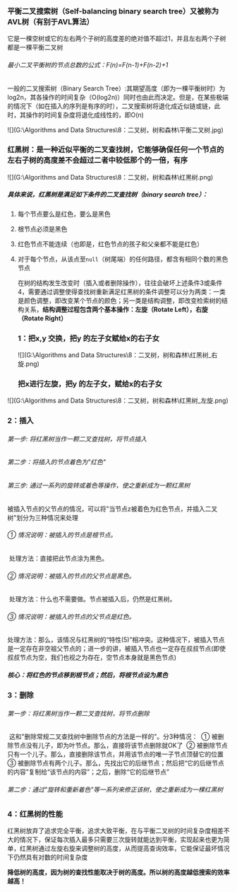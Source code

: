### 平衡二叉搜索树（Self-balancing binary search tree）又被称为AVL树（有别于AVL算法）

它是一棵空树或它的左右两个子树的高度差的绝对值不超过1，并且左右两个子树都是一棵平衡二叉树

###### 最小二叉平衡树的节点总数的公式：F(n)=F(n-1)+F(n-2)+1 

一般的二叉搜索树（Binary Search Tree）:其期望高度（即为一棵平衡树时）为log2n，其各操作的时间复杂（O(log2n)）同时也由此而决定。但是，在某些极端的情况下（如在插入的序列是有序的时），二叉搜索树将退化成近似链或链，此时，其操作的时间复杂度将退化成线性的，即O(n)

![](G:\Algorithms and Data Structures\8：二叉树，树和森林\平衡二叉树.jpg)



### 红黑树：是一种近似平衡的二叉查找树，它能够确保任何一个节点的左右子树的高度差不会超过二者中较低那个的一倍，有序

![](G:\Algorithms and Data Structures\8：二叉树，树和森林\红黑树.png)

##### 具体来说，红黑树是满足如下条件的二叉查找树（binary search tree）：

1. 每个节点要么是红色，要么是黑色

2. 根节点必须是黑色

3. 红色节点不能连续（也即是，红色节点的孩子和父亲都不能是红色）

4. 对于每个节点，从该点至`null`（树尾端）的任何路径，都含有相同个数的黑色节点

   在树的结构发生改变时（插入或者删除操作），往往会破坏上述条件3或条件4，需要通过调整使得查找树重新满足红黑树的条件调整可以分为两类：一类是颜色调整，即改变某个节点的颜色；另一类是结构调整，即改变检索树的结构关系，**结构调整过程包含两个基本操作：左旋（Rotate Left），右旋（Rotate Right）**

   ### 1：把x,y 交换，把y 的左子女赋给x的右子女

   ![](G:\Algorithms and Data Structures\8：二叉树，树和森林\红黑树_右旋.png)

   ### 把x进行左旋，把y 的左子女，赋给x的右子女

![](G:\Algorithms and Data Structures\8：二叉树，树和森林\红黑树_左旋.png)

### 2：插入

###### 第一步: 将红黑树当作一颗二叉查找树，将节点插入

###### 第二步：将插入的节点着色为"红色"

###### 第三步: 通过一系列的旋转或着色等操作，使之重新成为一颗红黑树

被插入节点的父节点的情况，可以将"当节点z被着色为红色节点，并插入二叉树"划分为三种情况来处理

###### ①  情况说明：被插入的节点是根节点。

​    处理方法：直接把此节点涂为黑色。

###### ②  情况说明：被插入的节点的父节点是黑色。

​    处理方法：什么也不需要做。节点被插入后，仍然是红黑树。

###### ③  情况说明：被插入的节点的父节点是红色。

​    处理方法：那么，该情况与红黑树的“特性(5)”相冲突。这种情况下，被插入节点是一定存在非空祖父节点的；进一步的讲，被插入节点也一定存在叔叔节点(即使叔叔节点为空，我们也视之为存在，空节点本身就是黑色节点)

##### 核心：将红色的节点移到根节点；然后，将根节点设为黑色

### 3：删除

###### 第一步：将红黑树当作一颗二叉查找树，将节点删除

​       这和"删除常规二叉查找树中删除节点的方法是一样的"。分3种情况：
​       ① 被删除节点没有儿子，即为叶节点。那么，直接将该节点删除就OK了
​       ② 被删除节点只有一个儿子。那么，直接删除该节点，并用该节点的唯一子节点顶替它的位置
​       ③ 被删除节点有两个儿子。那么，先找出它的后继节点；然后把“它的后继节点的内容”复制给“该节点的内容”；之后，删除“它的后继节点”

###### 第二步：通过"旋转和重新着色"等一系列来修正该树，使之重新成为一棵红黑树

###### 

### 4：红黑树的性能

红黑树放弃了追求完全平衡，追求大致平衡，在与平衡二叉树的时间复杂度相差不大的情况下，保证每次插入最多只需要三次旋转就能达到平衡，实现起来也更为简单，红黑树通过左旋右旋来调整树的高度，从而提高查询效率，它能保证最坏情况下仍然具有对数的时间复杂度

**降低树的高度，因为树的查找性能取决于树的高度。所以树的高度越低搜索的效率越高！**









